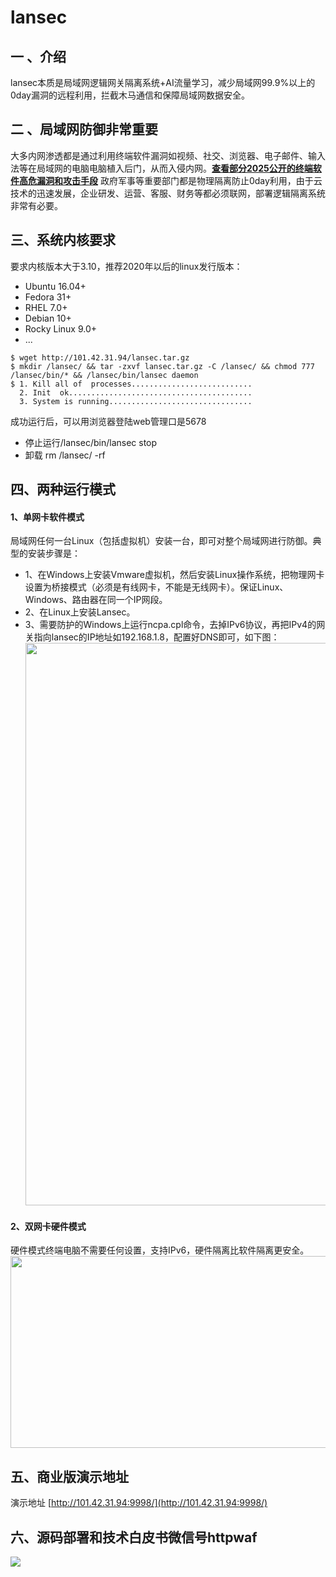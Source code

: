 # lansec

## 一 、介绍
lansec本质是局域网逻辑网关隔离系统+AI流量学习，减少局域网99.9%以上的0day漏洞的远程利用，拦截木马通信和保障局域网数据安全。

## 二 、局域网防御非常重要
大多内网渗透都是通过利用终端软件漏洞如视频、社交、浏览器、电子邮件、输入法等在局域网的电脑电脑植入后门，从而入侵内网。[**查看部分2025公开的终端软件高危漏洞和攻击手段**](./exploit.md)
政府军事等重要部门都是物理隔离防止0day利用，由于云技术的迅速发展，企业研发、运营、客服、财务等都必须联网，部署逻辑隔离系统非常有必要。

## 三、系统内核要求
要求内核版本大于3.10，推荐2020年以后的linux发行版本：
* Ubuntu 16.04+
* Fedora 31+
* RHEL 7.0+
* Debian 10+
* Rocky Linux 9.0+
* ...

```console
$ wget http://101.42.31.94/lansec.tar.gz
$ mkdir /lansec/ && tar -zxvf lansec.tar.gz -C /lansec/ && chmod 777 /lansec/bin/* && /lansec/bin/lansec daemon
$ 1. Kill all of  processes...........................
  2. Init  ok.........................................
  3. System is running................................
```
成功运行后，可以用浏览器登陆web管理口是5678

* 停止运行/lansec/bin/lansec stop
* 卸载 rm /lansec/ -rf
## 四、两种运行模式
#### 1、单网卡软件模式
局域网任何一台Linux（包括虚拟机）安装一台，即可对整个局域网进行防御。典型的安装步骤是：
* 1、在Windows上安装Vmware虚拟机，然后安装Linux操作系统，把物理网卡设置为桥接模式（必须是有线网卡，不能是无线网卡）。保证Linux、Windows、路由器在同一个IP网段。
* 2、在Linux上安装Lansec。
* 3、需要防护的Windows上运行ncpa.cpl命令，去掉IPv6协议，再把IPv4的网关指向lansec的IP地址如192.168.1.8，配置好DNS即可，如下图：
<img height="900" width="820" src="https://github.com/ebpf-security/ebpf-security.github.io/blob/main/img/lan.png"></img></a>
#### 2、双网卡硬件模式
硬件模式终端电脑不需要任何设置，支持IPv6，硬件隔离比软件隔离更安全。
<img height="307" width="512" src="https://github.com/ebpf-security/ebpf-security.github.io/blob/main/img/gateway.png"></img></a>
 	
 	
## 五、商业版演示地址

演示地址 [http://101.42.31.94:9998/](http://101.42.31.94:9998/)

## 六、源码部署和技术白皮书微信号httpwaf

![](https://gitee.com/httpwaf/httpwaf/raw/master/img/wechat.png)
